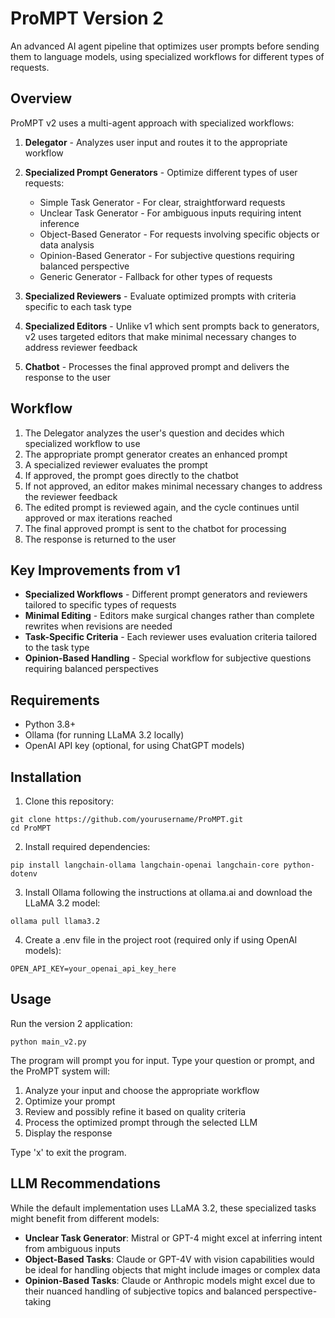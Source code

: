 # ProMPT Version 2

An advanced AI agent pipeline that optimizes user prompts before sending them to language models, using specialized workflows for different types of requests.

## Overview

ProMPT v2 uses a multi-agent approach with specialized workflows:

1. **Delegator** - Analyzes user input and routes it to the appropriate workflow
2. **Specialized Prompt Generators** - Optimize different types of user requests:
   - Simple Task Generator - For clear, straightforward requests
   - Unclear Task Generator - For ambiguous inputs requiring intent inference
   - Object-Based Generator - For requests involving specific objects or data analysis
   - Opinion-Based Generator - For subjective questions requiring balanced perspective
   - Generic Generator - Fallback for other types of requests

3. **Specialized Reviewers** - Evaluate optimized prompts with criteria specific to each task type

4. **Specialized Editors** - Unlike v1 which sent prompts back to generators, v2 uses targeted editors that make minimal necessary changes to address reviewer feedback

5. **Chatbot** - Processes the final approved prompt and delivers the response to the user

## Workflow

1. The Delegator analyzes the user's question and decides which specialized workflow to use
2. The appropriate prompt generator creates an enhanced prompt
3. A specialized reviewer evaluates the prompt
4. If approved, the prompt goes directly to the chatbot
5. If not approved, an editor makes minimal necessary changes to address the reviewer feedback
6. The edited prompt is reviewed again, and the cycle continues until approved or max iterations reached
7. The final approved prompt is sent to the chatbot for processing
8. The response is returned to the user

## Key Improvements from v1

- **Specialized Workflows** - Different prompt generators and reviewers tailored to specific types of requests
- **Minimal Editing** - Editors make surgical changes rather than complete rewrites when revisions are needed
- **Task-Specific Criteria** - Each reviewer uses evaluation criteria tailored to the task type
- **Opinion-Based Handling** - Special workflow for subjective questions requiring balanced perspectives

## Requirements

- Python 3.8+
- Ollama (for running LLaMA 3.2 locally)
- OpenAI API key (optional, for using ChatGPT models)

## Installation

1. Clone this repository:
```
git clone https://github.com/yourusername/ProMPT.git
cd ProMPT
```

2. Install required dependencies:
```
pip install langchain-ollama langchain-openai langchain-core python-dotenv
```

3. Install Ollama following the instructions at ollama.ai and download the LLaMA 3.2 model:
```
ollama pull llama3.2
```

4. Create a .env file in the project root (required only if using OpenAI models):
```
OPEN_API_KEY=your_openai_api_key_here
```

## Usage

Run the version 2 application:
```
python main_v2.py
```

The program will prompt you for input. Type your question or prompt, and the ProMPT system will:

1. Analyze your input and choose the appropriate workflow
2. Optimize your prompt
3. Review and possibly refine it based on quality criteria
4. Process the optimized prompt through the selected LLM
5. Display the response

Type 'x' to exit the program.

## LLM Recommendations

While the default implementation uses LLaMA 3.2, these specialized tasks might benefit from different models:

- **Unclear Task Generator**: Mistral or GPT-4 might excel at inferring intent from ambiguous inputs
- **Object-Based Tasks**: Claude or GPT-4V with vision capabilities would be ideal for handling objects that might include images or complex data
- **Opinion-Based Tasks**: Claude or Anthropic models might excel due to their nuanced handling of subjective topics and balanced perspective-taking
